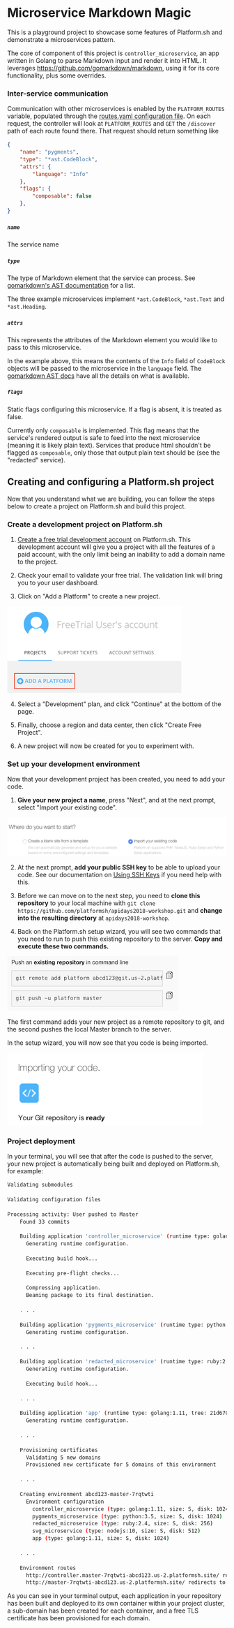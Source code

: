 # Microservice Markdown Magic

This is a playground project to showcase some features of Platform.sh and demonstrate a microservices pattern.

The core of component of this project is `controller_microservice`, an app written in Golang to parse Markdown input and render it into HTML. It leverages https://github.com/gomarkdown/markdown, using it for its core functionality, plus some overrides.

### Inter-service communication

Communication with other microservices is enabled by the `PLATFORM_ROUTES` variable, populated through the [routes.yaml configuration file](.platform/routes.yaml). On each request, the controller will look at `PLATFORM_ROUTES` and `GET` the `/discover` path of each route found there. That request should return something like

```json
{
	"name": "pygments",
	"type": "*ast.CodeBlock",
	"attrs": {
		"language": "Info"
	},
	"flags": {
		"composable": false
	},
}
```

##### `name`

The service name

##### `type`

The type of Markdown element that the service can process. See [gomarkdown's AST documentation](https://godoc.org/github.com/gomarkdown/markdown/ast) for a list.

The three example microservices implement `*ast.CodeBlock`, `*ast.Text` and `*ast.Heading`.

##### `attrs`

This represents the attributes of the Markdown element you would like to pass to this microservice.

In the example above, this means the contents of the `Info` field of `CodeBlock` objects will be passed to the microservice in the `language` field. The [gomarkdown AST docs](https://godoc.org/github.com/gomarkdown/markdown/ast) have all the details on what is available.

##### `flags`

Static flags configuring this microservice. If a flag is absent, it is treated as false.

Currently only `composable` is implemented. This flag means that the service's rendered output is safe to feed into the next microservice (meaning it is likely plain text). Services that produce html shouldn't be flagged as `composable`, only those that output plain text should be (see the "redacted" service).

## Creating and configuring a Platform.sh project

Now that you understand what we are building, you can follow the steps below to create a project on Platform.sh and build this project.

### Create a development project on Platform.sh

1. [Create a free trial development account](https://accounts.platform.sh/platform/trial/general/setup) on Platform.sh. This development account will give you a project with all the features of a paid account, with the only limit being an inability to add a domain name to the project.

2. Check your email to validate your free trial. The validation link will bring you to your user dashboard.

3. Click on "Add a Platform" to create a new project.

 ![Click on Add a Platform](docs/images/add_platform.png)

4. Select a "Development" plan, and click "Continue" at the bottom of the page.

5. Finally, choose a region and data center, then click "Create Free Project".

6. A new project will now be created for you to experiment with.

### Set up your development environment

Now that your development project has been created, you need to add your code.

1. **Give your new project a name**, press "Next", and at the next prompt, select "Import your existing code".

 ![Import your existing code](docs/images/existing_code.png)

2. At the next prompt, **add your public SSH key** to be able to upload your code. See our documentation on [Using SSH Keys](https://docs.platform.sh/development/ssh.html) if you need help with this.

3. Before we can move on to the next step, you need to **clone this repository** to your local machine with `git clone https://github.com/platformsh/apidays2018-workshop.git` and **change into the resulting directory** at `apidays2018-workshop`.

4. Back on the Platform.sh setup wizard, you will see two commands that you need to run to push this existing repository to the server. **Copy and execute these two commands.**

 ![Push existing project](docs/images/push_project.png)

 The first command adds your new project as a remote repository to git, and the second pushes the local Master branch to the server.

In the setup wizard, you will now see that you code is being imported.

 ![Repo is ready](docs/images/repo_ready.png)

### Project deployment

In your terminal, you will see that after the code is pushed to the server, your new project is automatically being built and deployed on Platform.sh, for example:

```bash session
Validating submodules

Validating configuration files

Processing activity: User pushed to Master
    Found 33 commits

    Building application 'controller_microservice' (runtime type: golang:1.11, tree: f6ec1f2)
      Generating runtime configuration.

      Executing build hook...

	  Executing pre-flight checks...

      Compressing application.
      Beaming package to its final destination.

	. . .

	Building application 'pygments_microservice' (runtime type: python:3.5, tree: 5326a9f)
      Generating runtime configuration.

	. . .

	Building application 'redacted_microservice' (runtime type: ruby:2.4, tree: 51345c1)
      Generating runtime configuration.

      Executing build hook...

	. . .

	Building application 'app' (runtime type: golang:1.11, tree: 21d670f)
      Generating runtime configuration.

	. . .

	Provisioning certificates
      Validating 5 new domains
      Provisioned new certificate for 5 domains of this environment

	. . .

	Creating environment abcd123-master-7rqtwti
      Environment configuration
        controller_microservice (type: golang:1.11, size: S, disk: 1024)
        pygments_microservice (type: python:3.5, size: S, disk: 1024)
        redacted_microservice (type: ruby:2.4, size: S, disk: 256)
        svg_microservice (type: nodejs:10, size: S, disk: 512)
        app (type: golang:1.11, size: S, disk: 1024)

    . . .

    Environment routes
      http://controller.master-7rqtwti-abcd123.us-2.platformsh.site/ redirects to https://controller.master-7rqtwti-abcd123.us-2.platformsh.site/
      http://master-7rqtwti-abcd123.us-2.platformsh.site/ redirects to https://master-7rqtwti-abcd123.us-2.platformsh.site/

```

As you can see in your terminal output, each application in your repository has been built and deployed to its own container within your project cluster, a sub-domain has been created for each container, and a free TLS certificate has been provisioned for each domain.

